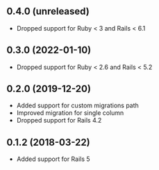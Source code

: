 ## 0.4.0 (unreleased)

- Dropped support for Ruby < 3 and Rails < 6.1

## 0.3.0 (2022-01-10)

- Dropped support for Ruby < 2.6 and Rails < 5.2

## 0.2.0 (2019-12-20)

- Added support for custom migrations path
- Improved migration for single column
- Dropped support for Rails 4.2

## 0.1.2 (2018-03-22)

- Added support for Rails 5
